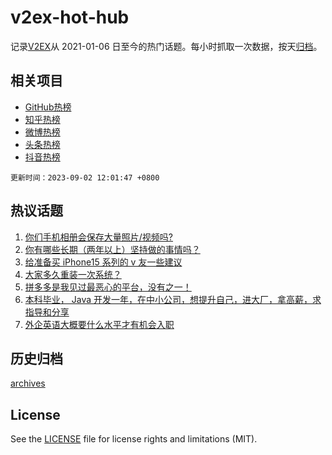 # v2ex-hot-hub

 记录[V2EX](https://www.v2ex.com/)从 2021-01-06 日至今的热门话题。每小时抓取一次数据，按天[归档](archives)。
 
 ## 相关项目

- [GitHub热榜](https://github.com/it985/github-hot-hub)
- [知乎热榜](https://github.com/it985/zhihu-hot-hub)
- [微博热榜](https://github.com/it985/weibo-hot-hub)
- [头条热榜](https://github.com/it985/toutiao-hot-hub)
- [抖音热榜](https://github.com/it985/douyin-hot-hub)


 `更新时间：2023-09-02 12:01:47 +0800`

## 热议话题

1. [你们手机相册会保存大量照片/视频吗?](https://www.v2ex.com/t/970059)
1. [你有哪些长期（两年以上）坚持做的事情吗？](https://www.v2ex.com/t/970171)
1. [给准备买 iPhone15 系列的 v 友一些建议](https://www.v2ex.com/t/970072)
1. [大家多久重装一次系统？](https://www.v2ex.com/t/970058)
1. [拼多多是我见过最恶心的平台，没有之一！](https://www.v2ex.com/t/970281)
1. [本科毕业， Java 开发一年，在中小公司，想提升自己，进大厂，拿高薪，求指导和分享](https://www.v2ex.com/t/970112)
1. [外企英语大概要什么水平才有机会入职](https://www.v2ex.com/t/970142)

## 历史归档

[archives](archives)

## License

See the [LICENSE](LICENSE) file for license rights and limitations (MIT).
